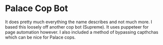 # Palace Cop Bot
It does pretty much everything the name describes and not much more. I based this loosely off another cop bot (Supreme). It uses puppeteer for page automation however. I also included a method of bypassing capthchas which can be nice for Palace cops.
